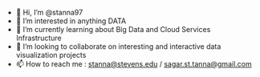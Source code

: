 - 👋 Hi, I’m @stanna97
- 👀 I’m interested in anything DATA
- 🌱 I’m currently learning about Big Data and Cloud Services Infrastructure
- 💞️ I’m looking to collaborate on interesting and interactive data visualization projects
- 📫 How to reach me : stanna@stevens.edu / sagar.st.tanna@gmail.com

<!---
stanna97/stanna97 is a ✨ special ✨ repository because its `README.md` (this file) appears on your GitHub profile.
You can click the Preview link to take a look at your changes.
--->
